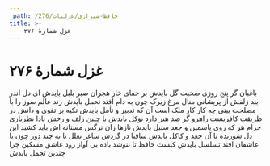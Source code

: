 ```yaml
---
_path: /حافظ-شیرازی/غزلیات/276
title: >-
    غزل شمارهٔ ۲۷۶
---
```

# غزل شمارهٔ ۲۷۶

باغبان گر پنج روزی صحبت گل بایدش
بر جفای خار هجران صبر بلبل بایدش
ای دل اندر بند زلفش از پریشانی منال
مرغ زیرک چون به دام افتد تحمل بایدش
رند عالم سوز را با مصلحت بینی چه کار
کار ملک است آن که تدبیر و تأمل بایدش
تکیه بر تقوی و دانش در طریقت کافریست
راهرو گر صد هنر دارد توکل بایدش
با چنین زلف و رخش بادا نظربازی حرام
هر که روی یاسمین و جعد سنبل بایدش
نازها زان نرگس مستانه اش باید کشید
این دل شوریده تا آن جعد و کاکل بایدش
ساقیا در گردش ساغر تعلل تا به چند
دور چون با عاشقان افتد تسلسل بایدش
کیست حافظ تا ننوشد باده بی آواز رود
عاشق مسکین چرا چندین تجمل بایدش
